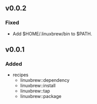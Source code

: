 ## v0.0.2
### Fixed

- Add $HOME/.linuxbrew/bin to $PATH.

## v0.0.1
### Added

- recipes
  - linuxbrew::dependency
  - linuxbrew::install
  - linuxbrew::tap
  - linuxbrew::package
